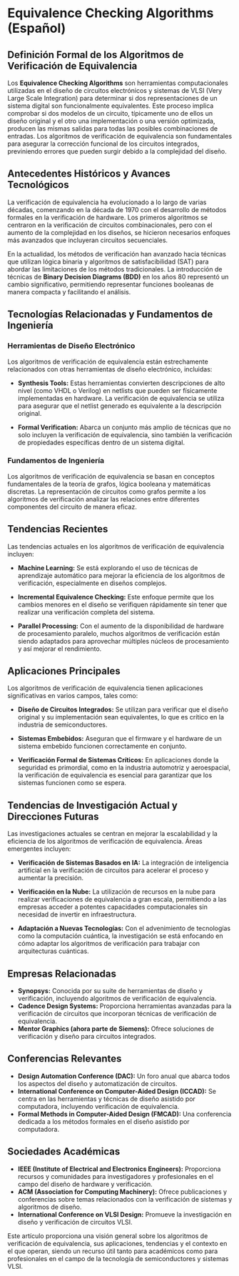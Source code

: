 # Equivalence Checking Algorithms (Español)

## Definición Formal de los Algoritmos de Verificación de Equivalencia

Los **Equivalence Checking Algorithms** son herramientas computacionales utilizadas en el diseño de circuitos electrónicos y sistemas de VLSI (Very Large Scale Integration) para determinar si dos representaciones de un sistema digital son funcionalmente equivalentes. Este proceso implica comprobar si dos modelos de un circuito, típicamente uno de ellos un diseño original y el otro una implementación o una versión optimizada, producen las mismas salidas para todas las posibles combinaciones de entradas. Los algoritmos de verificación de equivalencia son fundamentales para asegurar la corrección funcional de los circuitos integrados, previniendo errores que pueden surgir debido a la complejidad del diseño.

## Antecedentes Históricos y Avances Tecnológicos

La verificación de equivalencia ha evolucionado a lo largo de varias décadas, comenzando en la década de 1970 con el desarrollo de métodos formales en la verificación de hardware. Los primeros algoritmos se centraron en la verificación de circuitos combinacionales, pero con el aumento de la complejidad en los diseños, se hicieron necesarios enfoques más avanzados que incluyeran circuitos secuenciales. 

En la actualidad, los métodos de verificación han avanzado hacia técnicas que utilizan lógica binaria y algoritmos de satisfacibilidad (SAT) para abordar las limitaciones de los métodos tradicionales. La introducción de técnicas de **Binary Decision Diagrams (BDD)** en los años 80 representó un cambio significativo, permitiendo representar funciones booleanas de manera compacta y facilitando el análisis.

## Tecnologías Relacionadas y Fundamentos de Ingeniería

### Herramientas de Diseño Electrónico

Los algoritmos de verificación de equivalencia están estrechamente relacionados con otras herramientas de diseño electrónico, incluidas:

- **Synthesis Tools:** Estas herramientas convierten descripciones de alto nivel (como VHDL o Verilog) en netlists que pueden ser físicamente implementadas en hardware. La verificación de equivalencia se utiliza para asegurar que el netlist generado es equivalente a la descripción original.

- **Formal Verification:** Abarca un conjunto más amplio de técnicas que no solo incluyen la verificación de equivalencia, sino también la verificación de propiedades específicas dentro de un sistema digital.

### Fundamentos de Ingeniería

Los algoritmos de verificación de equivalencia se basan en conceptos fundamentales de la teoría de grafos, lógica booleana y matemáticas discretas. La representación de circuitos como grafos permite a los algoritmos de verificación analizar las relaciones entre diferentes componentes del circuito de manera eficaz.

## Tendencias Recientes

Las tendencias actuales en los algoritmos de verificación de equivalencia incluyen:

- **Machine Learning:** Se está explorando el uso de técnicas de aprendizaje automático para mejorar la eficiencia de los algoritmos de verificación, especialmente en diseños complejos.

- **Incremental Equivalence Checking:** Este enfoque permite que los cambios menores en el diseño se verifiquen rápidamente sin tener que realizar una verificación completa del sistema.

- **Parallel Processing:** Con el aumento de la disponibilidad de hardware de procesamiento paralelo, muchos algoritmos de verificación están siendo adaptados para aprovechar múltiples núcleos de procesamiento y así mejorar el rendimiento.

## Aplicaciones Principales

Los algoritmos de verificación de equivalencia tienen aplicaciones significativas en varios campos, tales como:

- **Diseño de Circuitos Integrados:** Se utilizan para verificar que el diseño original y su implementación sean equivalentes, lo que es crítico en la industria de semiconductores.

- **Sistemas Embebidos:** Aseguran que el firmware y el hardware de un sistema embebido funcionen correctamente en conjunto.

- **Verificación Formal de Sistemas Críticos:** En aplicaciones donde la seguridad es primordial, como en la industria automotriz y aeroespacial, la verificación de equivalencia es esencial para garantizar que los sistemas funcionen como se espera.

## Tendencias de Investigación Actual y Direcciones Futuras

Las investigaciones actuales se centran en mejorar la escalabilidad y la eficiencia de los algoritmos de verificación de equivalencia. Áreas emergentes incluyen:

- **Verificación de Sistemas Basados en IA:** La integración de inteligencia artificial en la verificación de circuitos para acelerar el proceso y aumentar la precisión.

- **Verificación en la Nube:** La utilización de recursos en la nube para realizar verificaciones de equivalencia a gran escala, permitiendo a las empresas acceder a potentes capacidades computacionales sin necesidad de invertir en infraestructura.

- **Adaptación a Nuevas Tecnologías:** Con el advenimiento de tecnologías como la computación cuántica, la investigación se está enfocando en cómo adaptar los algoritmos de verificación para trabajar con arquitecturas cuánticas.

## Empresas Relacionadas

- **Synopsys:** Conocida por su suite de herramientas de diseño y verificación, incluyendo algoritmos de verificación de equivalencia.
- **Cadence Design Systems:** Proporciona herramientas avanzadas para la verificación de circuitos que incorporan técnicas de verificación de equivalencia.
- **Mentor Graphics (ahora parte de Siemens):** Ofrece soluciones de verificación y diseño para circuitos integrados.

## Conferencias Relevantes

- **Design Automation Conference (DAC):** Un foro anual que abarca todos los aspectos del diseño y automatización de circuitos.
- **International Conference on Computer-Aided Design (ICCAD):** Se centra en las herramientas y técnicas de diseño asistido por computadora, incluyendo verificación de equivalencia.
- **Formal Methods in Computer-Aided Design (FMCAD):** Una conferencia dedicada a los métodos formales en el diseño asistido por computadora.

## Sociedades Académicas

- **IEEE (Institute of Electrical and Electronics Engineers):** Proporciona recursos y comunidades para investigadores y profesionales en el campo del diseño de hardware y verificación.
- **ACM (Association for Computing Machinery):** Ofrece publicaciones y conferencias sobre temas relacionados con la verificación de sistemas y algoritmos de diseño.
- **International Conference on VLSI Design:** Promueve la investigación en diseño y verificación de circuitos VLSI.

Este artículo proporciona una visión general sobre los algoritmos de verificación de equivalencia, sus aplicaciones, tendencias y el contexto en el que operan, siendo un recurso útil tanto para académicos como para profesionales en el campo de la tecnología de semiconductores y sistemas VLSI.